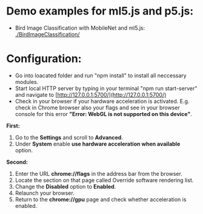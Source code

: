 # **Demo examples for ml5.js and p5.js:**
- Bird Image Classification with MobileNet and ml5.js: [./BirdImageClassification/](./BirdImageClassification/)

# Configuration:
- Go into loacated folder and run "npm install" to install all neccessary modules.
- Start local HTTP server by typing in your terminal "npm run start-server" and navigate to [http://127.0.0.1:5700/](http://127.0.0.1:5700/)
- Check in your browser if your hardware acceleration is activated. E.g. check in Chrome browser also your flags and see in your browser console for this error **"Error: WebGL is not supported on this device"**.

**First:**
1. Go to the **Settings** and scroll to **Advanced**.
2. Under **System** enable **use hardware acceleration when available** option.

**Second:**
1. Enter the URL **chrome://flags** in the address bar from the browser.
2. Locate the section on that page called Override software rendering list.
3. Change the **Disabled** option to **Enabled**.
4. Relaunch your browser.
5. Return to the **chrome://gpu** page and check whether acceleration is enabled.